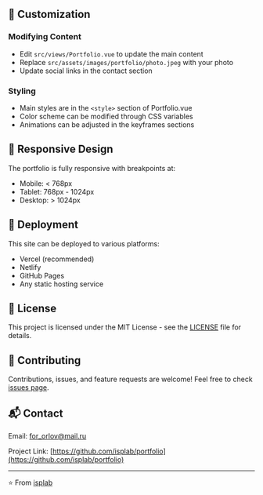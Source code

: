 
## 🎨 Customization

### Modifying Content
- Edit `src/views/Portfolio.vue` to update the main content
- Replace `src/assets/images/portfolio/photo.jpeg` with your photo
- Update social links in the contact section

### Styling
- Main styles are in the `<style>` section of Portfolio.vue
- Color scheme can be modified through CSS variables
- Animations can be adjusted in the keyframes sections

## 📱 Responsive Design

The portfolio is fully responsive with breakpoints at:
- Mobile: < 768px
- Tablet: 768px - 1024px
- Desktop: > 1024px

## 🚀 Deployment

This site can be deployed to various platforms:

- Vercel (recommended)
- Netlify
- GitHub Pages
- Any static hosting service

## 📄 License

This project is licensed under the MIT License - see the [LICENSE](LICENSE) file for details.

## 🤝 Contributing

Contributions, issues, and feature requests are welcome! Feel free to check [issues page](https://github.com/yourusername/portfolio/issues).

## 📬 Contact



Email: for_orlov@mail.ru


Project Link: [https://github.com/isplab/portfolio](https://github.com/isplab/portfolio)

---
⭐️ From [isplab](https://github.com/isplab)